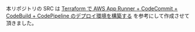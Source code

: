 本リポジトリの SRC は [Terraform で AWS App Runner + CodeCommit + CodeBuild + CodePipeline のデプロイ環境を構築する](https://qiita.com/okubot55/items/8ba8044d54e9a6d84694) を参考にして作成させて頂きました。
